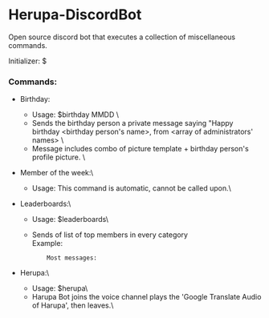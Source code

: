 # Herupa-DiscordBot
Open source discord bot that executes a collection of miscellaneous commands. 

Initializer: $

### Commands:

- Birthday:
  - Usage: $birthday MMDD \
  - Sends the birthday person a private message saying "Happy birthday <birthday person's name>, from <array of administrators' names> \ 
  - Message includes combo of picture template + birthday person's profile picture. \
  
- Member of the week:\
  - Usage: This command is automatic, cannot be called upon.\
  
- Leaderboards:\
  - Usage: $leaderboards\
  - Sends of list of top members in every category\
    Example: 
    
            Most messages:

- Herupa:\
  - Usage: $herupa\
  - Harupa Bot joins the voice channel plays the 'Google Translate Audio of Harupa', then leaves.\
